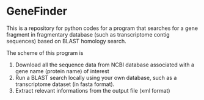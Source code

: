 # GeneFinder

This is a repository for python codes for a program that searches for a gene fragment in fragmentary database (such as transcriptome contig sequences) based on BLAST homology search.

The scheme of this program is

1. Download all the sequence data from NCBI database associated with a gene name (protein name) of interest
2. Run a BLAST search locally using your own database, such as a transcriptome dataset (in fasta format).
3. Extract relevant informations from the output file (xml format)
